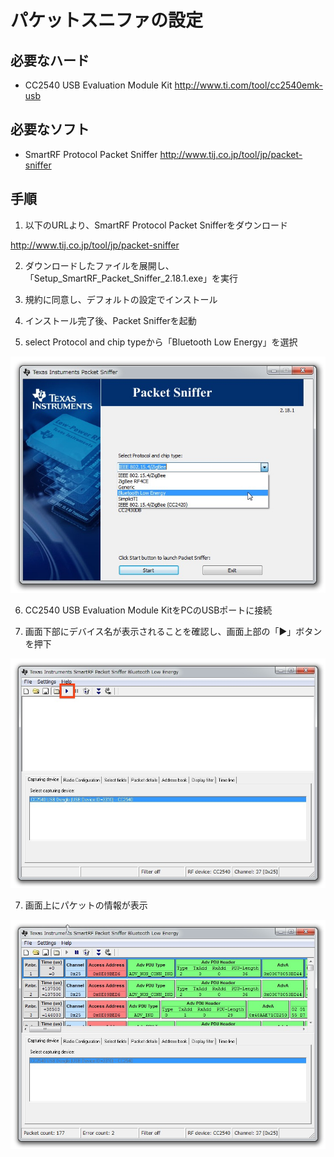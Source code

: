 # パケットスニファの設定

## 必要なハード

* CC2540 USB Evaluation Module Kit
http://www.ti.com/tool/cc2540emk-usb


## 必要なソフト

* SmartRF Protocol Packet Sniffer
http://www.tij.co.jp/tool/jp/packet-sniffer


## 手順

1. 以下のURLより、SmartRF Protocol Packet Snifferをダウンロード

http://www.tij.co.jp/tool/jp/packet-sniffer

2. ダウンロードしたファイルを展開し、「Setup_SmartRF_Packet_Sniffer_2.18.1.exe」を実行

3. 規約に同意し、デフォルトの設定でインストール

4. インストール完了後、Packet Snifferを起動

5. select Protocol and chip typeから「Bluetooth Low Energy」を選択

![](/img/sniffer/bgs_sniffer001.png)

6. CC2540 USB Evaluation Module KitをPCのUSBポートに接続

7. 画面下部にデバイス名が表示されることを確認し、画面上部の「▶︎」ボタンを押下

![](/img/sniffer/bgs_sniffer002.png)

7. 画面上にパケットの情報が表示

![](/img/sniffer/bgs_sniffer003.png)

